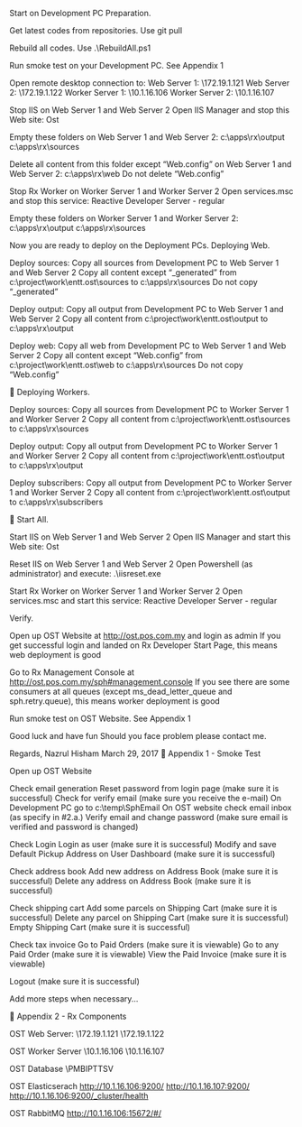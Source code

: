 Start on Development PC
Preparation.

Get latest codes from repositories. Use git pull <remote>

Rebuild all codes. Use .\RebuildAll.ps1

Run smoke test on your Development PC. See Appendix 1

Open remote desktop connection to:
Web Server 1: \\172.19.1.121
Web Server 2: \\172.19.1.122
Worker Server 1: \\10.1.16.106
Worker Server 2: \\10.1.16.107

Stop IIS on Web Server 1 and Web Server 2
	Open IIS Manager and stop this Web site: Ost

Empty these folders on Web Server 1 and Web Server 2:
c:\apps\rx\output
c:\apps\rx\sources

Delete all content from this folder except “Web.config” on Web Server 1 and Web Server 2:
c:\apps\rx\web
	Do not delete “Web.config”

Stop Rx Worker on Worker Server 1 and Worker Server 2
	Open services.msc and stop this service: Reactive Developer Server - regular

Empty these folders on Worker Server 1 and Worker Server 2:
c:\apps\rx\output
c:\apps\rx\sources



Now you are ready to deploy on the Deployment PCs.
Deploying Web.

Deploy sources:
	Copy all sources from Development PC to Web Server 1 and Web Server 2
		Copy all content except “_generated” from
		c:\project\work\entt.ost\sources
		to
		c:\apps\rx\sources
		Do not copy “_generated”

Deploy output:
Copy all output from Development PC to Web Server 1 and Web Server 2
		Copy all content from
		c:\project\work\entt.ost\output
		to
		c:\apps\rx\output

Deploy web:
Copy all web from Development PC to Web Server 1 and Web Server 2
		Copy all content except “Web.config” from
		c:\project\work\entt.ost\web
		to
		c:\apps\rx\sources
		Do not copy “Web.config”


Deploying Workers.

Deploy sources:
	Copy all sources from Development PC to Worker Server 1 and Worker Server 2
		Copy all content from
		c:\project\work\entt.ost\sources
		to
		c:\apps\rx\sources

Deploy output:
Copy all output from Development PC to Worker Server 1 and Worker Server 2
		Copy all content from
		c:\project\work\entt.ost\output
		to
		c:\apps\rx\output

Deploy subscribers:
Copy all output from Development PC to Worker Server 1 and Worker Server 2
		Copy all content from
		c:\project\work\entt.ost\output
		to
		c:\apps\rx\subscribers


Start All.

Start IIS on Web Server 1 and Web Server 2
	Open IIS Manager and start this Web site: Ost

Reset IIS on Web Server 1 and Web Server 2
	Open Powershell (as administrator) and execute: .\iisreset.exe

Start Rx Worker on Worker Server 1 and Worker Server 2
	Open services.msc and start this service: Reactive Developer Server - regular

Verify.

Open up OST Website at http://ost.pos.com.my and login as admin
	If you get successful login and landed on Rx Developer Start Page,
this means web deployment is good

Go to Rx Management Console at http://ost.pos.com.my/sph#management.console
	If you see there are some consumers at all queues
(except ms_dead_letter_queue and sph.retry.queue),
this means worker deployment is good

Run smoke test on OST Website. See Appendix 1

Good luck and have fun 
Should you face problem please contact me.

Regards,
Nazrul Hisham
March 29, 2017

Appendix 1 - Smoke Test

Open up OST Website

Check email generation
Reset password from login page (make sure it is successful)
Check for verify email (make sure you receive the e-mail)
On Development PC go to c:\temp\SphEmail
On OST website check email inbox (as specify in #2.a.)
Verify email and change password (make sure email is verified and password is changed)

Check Login
Login as user (make sure it is successful)
Modify and save Default Pickup Address on User Dashboard (make sure it is successful)

Check address book
Add new address on Address Book (make sure it is successful)
Delete any address on Address Book (make sure it is successful)

Check shipping cart
Add some parcels on Shipping Cart (make sure it is successful)
Delete any parcel on Shipping Cart (make sure it is successful)
Empty Shipping Cart (make sure it is successful)

Check tax invoice
Go to Paid Orders (make sure it is viewable)
Go to any Paid Order (make sure it is viewable)
View the Paid Invoice (make sure it is viewable)

Logout (make sure it is successful)

Add more steps when necessary...


Appendix 2 - Rx Components

OST Web Server:
\\172.19.1.121
\\172.19.1.122

OST Worker Server
\\10.1.16.106
\\10.1.16.107

OST Database
\\PMBIPTTSV

OST Elasticserach
http://10.1.16.106:9200/
http://10.1.16.107:9200/
http://10.1.16.106:9200/_cluster/health

OST RabbitMQ
http://10.1.16.106:15672/#/


